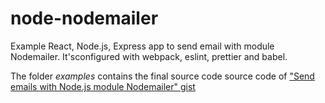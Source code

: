 # node-nodemailer

Example React, Node.js, Express app to send email with module Nodemailer.
It'sconfigured with webpack, eslint, prettier and babel.

The folder _examples_ contains the final source code source code of ["Send emails with Node.js module Nodemailer" gist](https://gist.github.com/riccardozambito/fe259690d0c766e6e29a72f095f5efa9)
